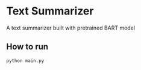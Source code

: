 # Text Summarizer
A text summarizer built with pretrained BART model
<br>

## How to run
```
python main.py
```
